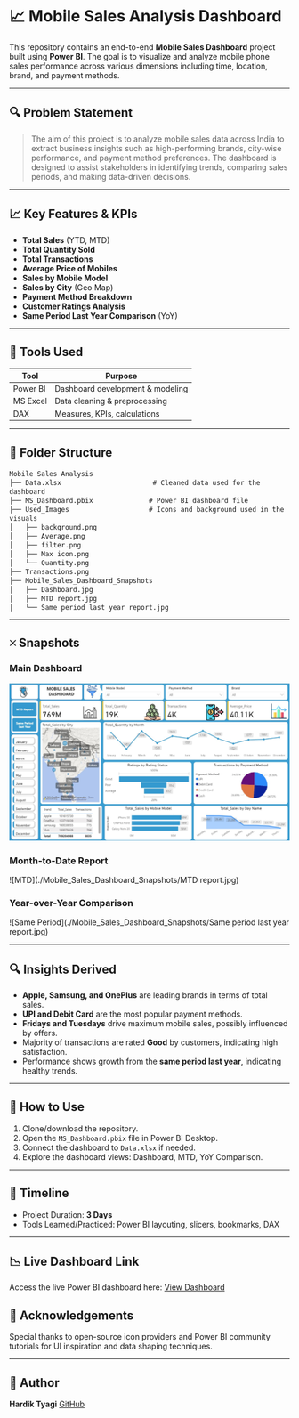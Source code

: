 # 📈 Mobile Sales Analysis Dashboard

This repository contains an end-to-end **Mobile Sales Dashboard** project built using **Power BI**. The goal is to visualize and analyze mobile phone sales performance across various dimensions including time, location, brand, and payment methods.

---

## 🔍 Problem Statement

> The aim of this project is to analyze mobile sales data across India to extract business insights such as high-performing brands, city-wise performance, and payment method preferences. The dashboard is designed to assist stakeholders in identifying trends, comparing sales periods, and making data-driven decisions.

---

## 📈 Key Features & KPIs

* **Total Sales** (YTD, MTD)
* **Total Quantity Sold**
* **Total Transactions**
* **Average Price of Mobiles**
* **Sales by Mobile Model**
* **Sales by City** (Geo Map)
* **Payment Method Breakdown**
* **Customer Ratings Analysis**
* **Same Period Last Year Comparison** (YoY)

---

## 🔢 Tools Used

| Tool     | Purpose                          |
| -------- | -------------------------------- |
| Power BI | Dashboard development & modeling |
| MS Excel | Data cleaning & preprocessing    |
| DAX      | Measures, KPIs, calculations     |

---

## 📂 Folder Structure

```
Mobile Sales Analysis
├── Data.xlsx                       # Cleaned data used for the dashboard
├── MS_Dashboard.pbix              # Power BI dashboard file
├── Used_Images                    # Icons and background used in the visuals
│   ├── background.png
│   ├── Average.png
│   ├── filter.png
│   ├── Max icon.png
│   └── Quantity.png
├── Transactions.png
├── Mobile_Sales_Dashboard_Snapshots
│   ├── Dashboard.jpg
│   ├── MTD report.jpg
│   └── Same period last year report.jpg
```

---

## 🞨 Snapshots

### Main Dashboard

![Dashboard](./Mobile_Sales_Dashboard_Snapshots/Dashboard.jpg)

### Month-to-Date Report

![MTD](./Mobile_Sales_Dashboard_Snapshots/MTD report.jpg)

### Year-over-Year Comparison

![Same Period](./Mobile_Sales_Dashboard_Snapshots/Same period last year report.jpg)

---

## 🔍 Insights Derived

* **Apple, Samsung, and OnePlus** are leading brands in terms of total sales.
* **UPI and Debit Card** are the most popular payment methods.
* **Fridays and Tuesdays** drive maximum mobile sales, possibly influenced by offers.
* Majority of transactions are rated **Good** by customers, indicating high satisfaction.
* Performance shows growth from the **same period last year**, indicating healthy trends.

---

## 🚀 How to Use

1. Clone/download the repository.
2. Open the `MS_Dashboard.pbix` file in Power BI Desktop.
3. Connect the dashboard to `Data.xlsx` if needed.
4. Explore the dashboard views: Dashboard, MTD, YoY Comparison.

---

## 📅 Timeline

* Project Duration: **3 Days**
* Tools Learned/Practiced: Power BI layouting, slicers, bookmarks, DAX

---

## 📉 Live Dashboard Link

Access the live Power BI dashboard here: [View Dashboard]([https://app.powerbi.com/view?r=YOUR_LINK_HERE](https://app.powerbi.com/view?r=eyJrIjoiMmIyNmRkNGMtZTY0YS00NjFhLWJkMTktNzU2Yzc1MGFlOTAzIiwidCI6IjM0YmQ4YmVkLTJhYzEtNDFhZS05ZjA4LTRlMGEzZjExNzA2YyJ9))


## 🙏 Acknowledgements

Special thanks to open-source icon providers and Power BI community tutorials for UI inspiration and data shaping techniques.

---

## 📅 Author

**Hardik Tyagi**
[GitHub](https://github.com/hardik2712-ai)

